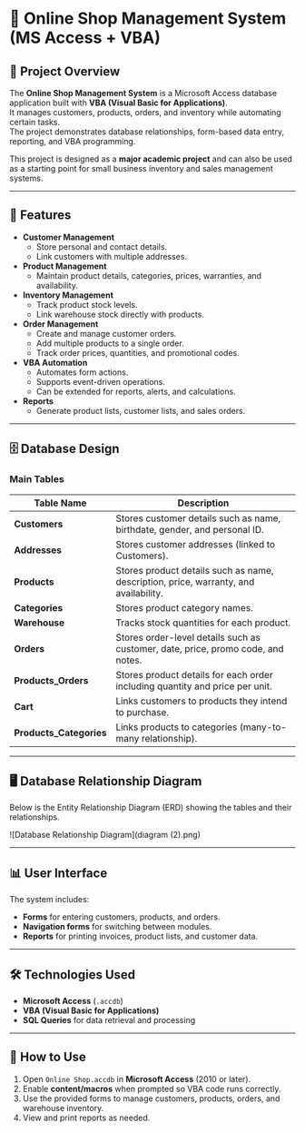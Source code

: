 # 🛒 Online Shop Management System (MS Access + VBA)

## 📌 Project Overview
The **Online Shop Management System** is a Microsoft Access database application built with **VBA (Visual Basic for Applications)**.  
It manages customers, products, orders, and inventory while automating certain tasks.  
The project demonstrates database relationships, form-based data entry, reporting, and VBA programming.

This project is designed as a **major academic project** and can also be used as a starting point for small business inventory and sales management systems.

---

## 🎯 Features
- **Customer Management**
  - Store personal and contact details.
  - Link customers with multiple addresses.
- **Product Management**
  - Maintain product details, categories, prices, warranties, and availability.
- **Inventory Management**
  - Track product stock levels.
  - Link warehouse stock directly with products.
- **Order Management**
  - Create and manage customer orders.
  - Add multiple products to a single order.
  - Track order prices, quantities, and promotional codes.
- **VBA Automation**
  - Automates form actions.
  - Supports event-driven operations.
  - Can be extended for reports, alerts, and calculations.
- **Reports**
  - Generate product lists, customer lists, and sales orders.

---

## 🗄 Database Design

### **Main Tables**
| Table Name | Description |
|------------|-------------|
| **Customers** | Stores customer details such as name, birthdate, gender, and personal ID. |
| **Addresses** | Stores customer addresses (linked to Customers). |
| **Products** | Stores product details such as name, description, price, warranty, and availability. |
| **Categories** | Stores product category names. |
| **Warehouse** | Tracks stock quantities for each product. |
| **Orders** | Stores order-level details such as customer, date, price, promo code, and notes. |
| **Products_Orders** | Stores product details for each order including quantity and price per unit. |
| **Cart** | Links customers to products they intend to purchase. |
| **Products_Categories** | Links products to categories (many-to-many relationship). |

---

## 🖥 Database Relationship Diagram
Below is the Entity Relationship Diagram (ERD) showing the tables and their relationships.

![Database Relationship Diagram](diagram (2).png)

---

## 📊 User Interface
The system includes:
- **Forms** for entering customers, products, and orders.
- **Navigation forms** for switching between modules.
- **Reports** for printing invoices, product lists, and customer data.

---

## 🛠 Technologies Used
- **Microsoft Access** (`.accdb`)
- **VBA (Visual Basic for Applications)**
- **SQL Queries** for data retrieval and processing

---

## 🚀 How to Use
1. Open `Online Shop.accdb` in **Microsoft Access** (2010 or later).
2. Enable **content/macros** when prompted so VBA code runs correctly.
3. Use the provided forms to manage customers, products, orders, and warehouse inventory.
4. View and print reports as needed.
